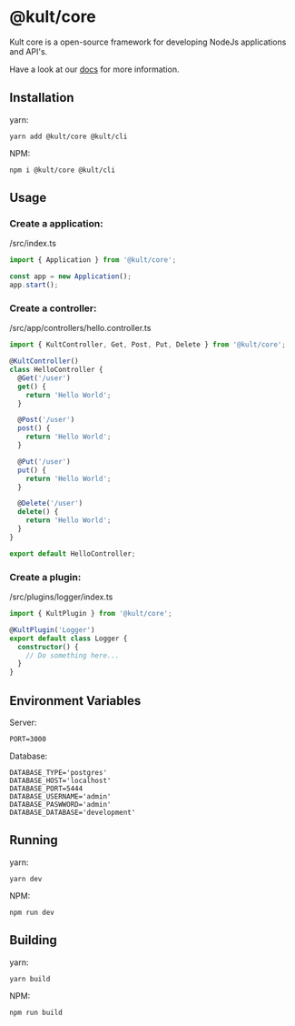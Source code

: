 # @kult/core

Kult core is a open-source framework for developing NodeJs applications and API's.

Have a look at our [docs](https://michael616kriel.github.io/kult-docs/) for more information.

## Installation

yarn:
```
yarn add @kult/core @kult/cli
```

NPM:
```
npm i @kult/core @kult/cli
```

## Usage

### Create a application:
/src/index.ts
```typescript
import { Application } from '@kult/core';

const app = new Application();
app.start();
```
 
### Create a controller:
/src/app/controllers/hello.controller.ts
```typescript
import { KultController, Get, Post, Put, Delete } from '@kult/core';

@KultController()
class HelloController {
  @Get('/user')
  get() {
    return 'Hello World';
  }

  @Post('/user')
  post() {
    return 'Hello World';
  }

  @Put('/user')
  put() {
    return 'Hello World';
  }

  @Delete('/user')
  delete() {
    return 'Hello World';
  }
}

export default HelloController;
```

### Create a plugin:
/src/plugins/logger/index.ts
```typescript
import { KultPlugin } from '@kult/core';

@KultPlugin('Logger')
export default class Logger {
  constructor() {
    // Do something here...
  }
}
```

## Environment Variables

Server:
```
PORT=3000
```

Database:
```
DATABASE_TYPE='postgres'
DATABASE_HOST='localhost'
DATABASE_PORT=5444
DATABASE_USERNAME='admin'
DATABASE_PASWWORD='admin'
DATABASE_DATABASE='development'
```

## Running
yarn:
```
yarn dev
```

NPM:
```
npm run dev
```

## Building
yarn:
```
yarn build
```

NPM:
```
npm run build
```
